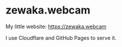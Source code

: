# zewaka.webcam
My little website: https://zewaka.webcam

I use Cloudflare and GitHub Pages to serve it.